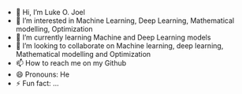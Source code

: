 - 👋 Hi, I’m Luke O. Joel
- 👀 I’m interested in Machine Learning, Deep Learning, Mathematical modelling, Optimization
- 🌱 I’m currently learning Machine and Deep Learning models
- 💞️ I’m looking to collaborate on Machine learning, deep learning, Mathematical modelling and Optimization
- 📫 How to reach me on my Github
- 😄 Pronouns: He
- ⚡ Fun fact: ...

<!---
greatLuka/greatLuka is a ✨ special ✨ repository because its `README.md` (this file) appears on your GitHub profile.
You can click the Preview link to take a look at your changes.
--->
